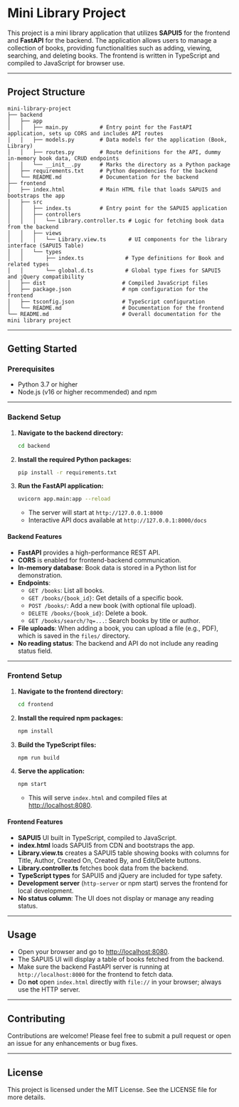 # Mini Library Project

This project is a mini library application that utilizes **SAPUI5** for the frontend and **FastAPI** for the backend. The application allows users to manage a collection of books, providing functionalities such as adding, viewing, searching, and deleting books. The frontend is written in TypeScript and compiled to JavaScript for browser use.

---

## Project Structure

```text
mini-library-project
├── backend
│   ├── app
│   │   ├── main.py          # Entry point for the FastAPI application, sets up CORS and includes API routes
│   │   ├── models.py        # Data models for the application (Book, Library)
│   │   ├── routes.py        # Route definitions for the API, dummy in-memory book data, CRUD endpoints
│   │   └── __init__.py      # Marks the directory as a Python package
│   ├── requirements.txt     # Python dependencies for the backend
│   └── README.md            # Documentation for the backend
├── frontend
│   ├── index.html           # Main HTML file that loads SAPUI5 and bootstraps the app
│   ├── src
│   │   ├── index.ts         # Entry point for the SAPUI5 application
│   │   ├── controllers
│   │   │   └── Library.controller.ts # Logic for fetching book data from the backend
│   │   ├── views
│   │   │   └── Library.view.ts       # UI components for the library interface (SAPUI5 Table)
│   │   └── types
│   │       ├── index.ts             # Type definitions for Book and related types
│   │       └── global.d.ts          # Global type fixes for SAPUI5 and jQuery compatibility
│   ├── dist                        # Compiled JavaScript files
│   ├── package.json                # npm configuration for the frontend
│   ├── tsconfig.json               # TypeScript configuration
│   └── README.md                   # Documentation for the frontend
└── README.md                       # Overall documentation for the mini library project
```

---

## Getting Started

### Prerequisites

- Python 3.7 or higher
- Node.js (v16 or higher recommended) and npm

---

### Backend Setup

1. **Navigate to the backend directory:**

   ```bash
   cd backend
   ```

2. **Install the required Python packages:**

   ```bash
   pip install -r requirements.txt
   ```

3. **Run the FastAPI application:**

   ```bash
   uvicorn app.main:app --reload
   ```

   - The server will start at `http://127.0.0.1:8000`
   - Interactive API docs available at `http://127.0.0.1:8000/docs`

#### Backend Features

- **FastAPI** provides a high-performance REST API.
- **CORS** is enabled for frontend-backend communication.
- **In-memory database**: Book data is stored in a Python list for demonstration.
- **Endpoints**:
  - `GET /books`: List all books.
  - `GET /books/{book_id}`: Get details of a specific book.
  - `POST /books/`: Add a new book (with optional file upload).
  - `DELETE /books/{book_id}`: Delete a book.
  - `GET /books/search/?q=...`: Search books by title or author.
- **File uploads**: When adding a book, you can upload a file (e.g., PDF), which is saved in the `files/` directory.
- **No reading status**: The backend and API do not include any reading status field.

---

### Frontend Setup

1. **Navigate to the frontend directory:**

   ```bash
   cd frontend
   ```

2. **Install the required npm packages:**

   ```bash
   npm install
   ```

3. **Build the TypeScript files:**

   ```bash
   npm run build
   ```

4. **Serve the application:**

   ```bash
   npm start
   ```

   - This will serve `index.html` and compiled files at [http://localhost:8080](http://localhost:8080).

#### Frontend Features

- **SAPUI5** UI built in TypeScript, compiled to JavaScript.
- **index.html** loads SAPUI5 from CDN and bootstraps the app.
- **Library.view.ts** creates a SAPUI5 table showing books with columns for Title, Author, Created On, Created By, and Edit/Delete buttons.
- **Library.controller.ts** fetches book data from the backend.
- **TypeScript types** for SAPUI5 and jQuery are included for type safety.
- **Development server** (`http-server` or npm start) serves the frontend for local development.
- **No status column**: The UI does not display or manage any reading status.

---

## Usage

- Open your browser and go to [http://localhost:8080](http://localhost:8080).
- The SAPUI5 UI will display a table of books fetched from the backend.
- Make sure the backend FastAPI server is running at `http://localhost:8000` for the frontend to fetch data.
- Do **not** open `index.html` directly with `file://` in your browser; always use the HTTP server.

---

## Contributing

Contributions are welcome! Please feel free to submit a pull request or open an issue for any enhancements or bug fixes.

--- 

## License

This project is licensed under the MIT License. See the LICENSE file for more details.
